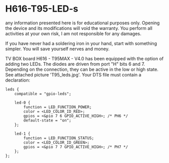 # H616-T95-LED-s
any information presented here is for educational purposes only. Opening the device and its modifications will void the warranty. You perform all activities at your own risk, I am not responsible for any damages.

If you have never had a soldering iron in your hand, start with something simpler. You will save yourself nerves and money.

TV BOX board H616 - T95MAX - V4.0 has been equipped with the option of adding two LEDs.
The diodes are driven from port "H" bits 6 and 7.
Depending on the connection, they can be active in the low or high state.
See attached picture 'T95_leds.jpg'.
Your DTS file must contain a declaration:

	leds {
		compatible = "gpio-leds";

		led-0 {
			function = LED_FUNCTION_POWER;
			color = <LED_COLOR_ID_RED>;
			gpios = <&pio 7 6 GPIO_ACTIVE_HIGH>; /* PH6 */
			default-state = "on";
		};

		led-1 {
			function = LED_FUNCTION_STATUS;
			color = <LED_COLOR_ID_GREEN>;
			gpios = <&pio 7 7 GPIO_ACTIVE_HIGH>; /* PH7 */
		};
	};
